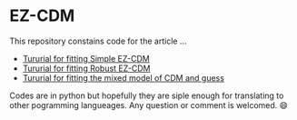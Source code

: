 # EZ-CDM
This repository constains code for the article ...

- [Tururial for fitting Simple EZ-CDM](https://github.com/HasanNath/EZ-CDM/blob/main/Simple%20EZ-CDM.ipynb)
- [Tururial for fitting Robust EZ-CDM](https://github.com/HasanNath/EZ-CDM/blob/main/Robust%20EZ-CDM.ipynb)
- [Tururial for fitting the mixed model of CDM and guess](https://github.com/HasanNath/EZ-CDM/blob/main/Mixed%20model%20of%20the%20CDM%20and%20guess.ipynb)

Codes are in python but hopefully they are siple enough for translating to other pogramming langueages.
Any question or comment is welcomed. :smile:
